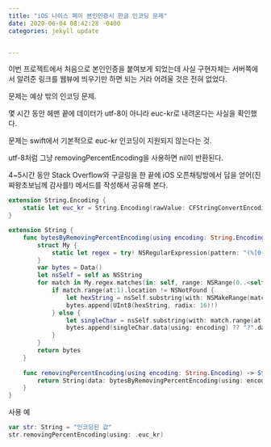 ```yaml
---
title: "iOS 나이스 페이 본인인증시 한글 인코딩 문제"
date: 2020-06-04 08:42:28 -0400
categories: jekyll update


---
```


이번 프로젝트에서 처음으로 본인인증을 붙여보게 되었는데 사실 구현자체는 서버쪽에서 알려준 링크를 웹뷰에 띄우기만 하면 되는 거라 어려울 것은 전혀 없었다.



문제는 예상 밖의 인코딩 문제. 



몇 시간 동안 헤맨 끝에 데이터가 utf-8이 아니라 euc-kr로 내려온다는 사실을 확인했다.

문제는 swift에서 기본적으로 euc-kr 인코딩이 지원되지 않는다는 것. 

utf-8처럼 그냥 removingPercentEncoding을 사용하면 nil이 반환된다.



4~5시간 동안 Stack Overflow와 구글링을 한 끝에 iOS 오픈채팅방에서 답을 얻어(진짜왕초보님께 감사를!) 메서드를 작성해서 공유해 본다.



```swift
extension String.Encoding {
    static let euc_kr = String.Encoding(rawValue: CFStringConvertEncodingToNSStringEncoding(CFStringEncoding(CFStringEncodings.EUC_KR.rawValue)))
}

extension String {
    func bytesByRemovingPercentEncoding(using encoding: String.Encoding) -> Data {
        struct My {
            static let regex = try! NSRegularExpression(pattern: "(%[0-9A-F]{2})|(.)", options: .caseInsensitive)
        }
        var bytes = Data()
        let nsSelf = self as NSString
        for match in My.regex.matches(in: self, range: NSRange(0..<self.utf16.count)) {
            if match.range(at:1).location != NSNotFound {
                let hexString = nsSelf.substring(with: NSMakeRange(match.range(at:1).location+1, 2))
                bytes.append(UInt8(hexString, radix: 16)!)
            } else {
                let singleChar = nsSelf.substring(with: match.range(at:2))
                bytes.append(singleChar.data(using: encoding) ?? "?".data(using: .ascii)!)
            }
        }
        return bytes
    }
    
    func removingPercentEncoding(using encoding: String.Encoding) -> String? {
        return String(data: bytesByRemovingPercentEncoding(using: encoding), encoding: encoding)
    }
}
```



사용 예

```swift
var str: String = "인코딩된 값"
str.removingPercentEncoding(using: .euc_kr)
```